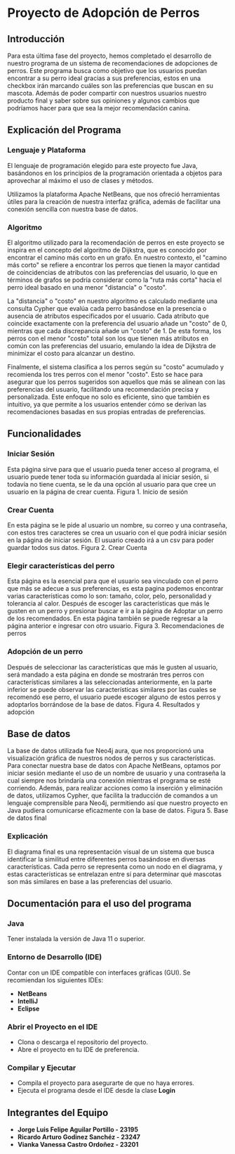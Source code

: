 # Proyecto de Adopción de Perros

## Introducción

Para esta última fase del proyecto, hemos completado el desarrollo de nuestro programa de un sistema de recomendaciones de adopciones de perros. Este programa busca como objetivo que los usuarios puedan encontrar a su perro ideal gracias a sus preferencias, estos en una checkbox irán marcando cuáles son las preferencias que buscan en su mascota. Además de poder compartir con nuestros usuarios nuestro producto final y saber sobre sus opiniones y algunos cambios que podríamos hacer para que sea la mejor recomendación canina.

## Explicación del Programa

### Lenguaje y Plataforma
El lenguaje de programación elegido para este proyecto fue Java, basándonos en los principios de la programación orientada a objetos para aprovechar al máximo el uso de clases y métodos.

Utilizamos la plataforma Apache NetBeans, que nos ofreció herramientas útiles para la creación de nuestra interfaz gráfica, además de facilitar una conexión sencilla con nuestra base de datos.

### Algoritmo
El algoritmo utilizado para la recomendación de perros en este proyecto se inspira en el concepto del algoritmo de Dijkstra, que es conocido por encontrar el camino más corto en un grafo. En nuestro contexto, el "camino más corto" se refiere a encontrar los perros que tienen la mayor cantidad de coincidencias de atributos con las preferencias del usuario, lo que en términos de grafos se podría considerar como la "ruta más corta" hacia el perro ideal basado en una menor "distancia" o "costo".

La "distancia" o "costo" en nuestro algoritmo es calculado mediante una consulta Cypher que evalúa cada perro basándose en la presencia o ausencia de atributos especificados por el usuario. Cada atributo que coincide exactamente con la preferencia del usuario añade un "costo" de 0, mientras que cada discrepancia añade un "costo" de 1. De esta forma, los perros con el menor "costo" total son los que tienen más atributos en común con las preferencias del usuario, emulando la idea de Dijkstra de minimizar el costo para alcanzar un destino.

Finalmente, el sistema clasifica a los perros según su "costo" acumulado y recomienda los tres perros con el menor "costo". Esto se hace para asegurar que los perros sugeridos son aquellos que más se alinean con las preferencias del usuario, facilitando una recomendación precisa y personalizada. Este enfoque no solo es eficiente, sino que también es intuitivo, ya que permite a los usuarios entender cómo se derivan las recomendaciones basadas en sus propias entradas de preferencias.

## Funcionalidades

### Iniciar Sesión
Esta página sirve para que el usuario pueda tener acceso al programa, el usuario puede tener toda su información guardada al iniciar sesión, si todavía no tiene cuenta, se le da una opción al usuario para que cree un usuario en la página de crear cuenta.
Figura 1. Inicio de sesión

### Crear Cuenta
En esta página se le pide al usuario un nombre, su correo y una contraseña, con estos tres caracteres se crea un usuario con el que podrá iniciar sesión en la página de iniciar sesión. El usuario creado irá a un csv para poder guardar todos sus datos.
Figura 2. Crear Cuenta

### Elegir características del perro
Esta página es la esencial para que el usuario sea vinculado con el perro que más se adecue a sus preferencias, es esta pagina podemos encontrar varias características como lo son: tamaño, color, pelo, personalidad y tolerancia al calor. Después de escoger las características que más le gusten en un perro y presionar buscar e ir a la página de Adoptar un perro de los recomendados. En esta página también se puede regresar a la página anterior e ingresar con otro usuario.
Figura 3. Recomendaciones de perros

### Adopción de un perro
Después de seleccionar las características que más le gusten al usuario, será mandado a esta página en donde se mostrarán tres perros con características similares a las seleccionadas anteriormente, en la parte inferior se puede observar las características similares por las cuales se recomendó ese perro, el usuario puede escoger alguno de estos perros y adoptarlos borrándose de la base de datos.
Figura 4. Resultados y adopción

## Base de datos
La base de datos utilizada fue Neo4j aura, que nos proporcionó una visualización gráfica de nuestros nodos de perros y sus características. Para conectar nuestra base de datos con Apache NetBeans, optamos por iniciar sesión mediante el uso de un nombre de usuario y una contraseña la cual siempre nos brindaría una conexión mientras el programa se esté corriendo. Además, para realizar acciones como la inserción y eliminación de datos, utilizamos Cypher, que facilita la traducción de comandos a un lenguaje comprensible para Neo4j, permitiendo así que nuestro proyecto en Java pudiera comunicarse eficazmente con la base de datos.
Figura 5. Base de datos final

### Explicación
El diagrama final es una representación visual de un sistema que busca identificar la similitud entre diferentes perros basándose en diversas características. Cada perro se representa como un nodo en el diagrama, y estas características se entrelazan entre sí para determinar qué mascotas son más similares en base a las preferencias del usuario.


## Documentación para el uso del programa

### Java
Tener instalada la versión de Java 11 o superior.

### Entorno de Desarrollo (IDE)
Contar con un IDE compatible con interfaces gráficas (GUI). Se recomiendan los siguientes IDEs:
- **NetBeans**
- **IntelliJ**
- **Eclipse**

### Abrir el Proyecto en el IDE
- Clona o descarga el repositorio del proyecto.
- Abre el proyecto en tu IDE de preferencia.

### Compilar y Ejecutar
- Compila el proyecto para asegurarte de que no haya errores.
- Ejecuta el programa desde el IDE desde la clase **Login**

## Integrantes del Equipo
- **Jorge Luis Felipe Aguilar Portillo - 23195**
- **Ricardo Arturo Godinez Sanchéz - 23247**
- **Vianka Vanessa Castro Ordoñez - 23201**

